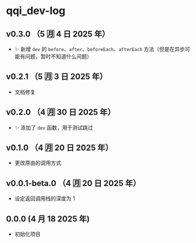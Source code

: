 # qqi_dev-log

## v0.3.0 （5 🈷️ 4 日 2025 年）

- ✨ 新增 `dev` 的 `before`、`after`、`beforeEach`、`afterEach` 方法（但是在异步可能有问题，暂时不知道什么问题）

## v0.2.1 （5 🈷️ 3 日 2025 年）

- 文档修复

## v0.2.0 （4 🈷️ 30 日 2025 年）

- ✨ 添加了 `dev` 函数，用于测试跳过

## v0.1.0 （4 🈷️ 20 日 2025 年）

- 更改原由的调用方式

## v0.0.1-beta.0 （4 🈷️ 20 日 2025 年）

- 设定返回调用栈的深度为 1

## 0.0.0 (4 月 18 2025 年)

- 初始化项目
